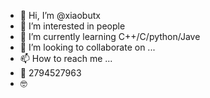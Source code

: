 - 👋 Hi, I’m @xiaobutx
- 👀 I’m interested in people
- 🌱 I’m currently learning C++/C/python/Jave
- 💞️ I’m looking to collaborate on ...
- 📫 How to reach me ...
- 🐧 2794527963
- 🤓 

